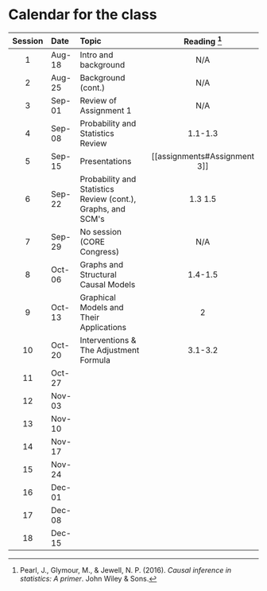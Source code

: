 # Calendar for the class

| Session |Date | Topic | Reading [^1] |
|:--------:|:------|:------------|:-----------:|
|1 |Aug-18| Intro and background | N/A |
|2 |Aug-25| Background (cont.)| N/A |
|3 |Sep-01| Review of Assignment 1  | N/A |
|4 |Sep-08| Probability and Statistics Review | 1.1-1.3 |
|5 |Sep-15| Presentations | [[assignments#Assignment 3]] |
|6 |Sep-22| Probability and Statistics Review (cont.), Graphs, and SCM's | 1.3  1.5 |
|7 |Sep-29| No session (CORE Congress) | N/A |
|8 |Oct-06| Graphs and Structural Causal Models | 1.4-1.5 |
|9 |Oct-13| Graphical Models and Their Applications | 2 |
|10|Oct-20| Interventions & The Adjustment Formula | 3.1-3.2 |
|11|Oct-27|  |  | 
|12|Nov-03|  |  |
|13|Nov-10|  |  |
|14|Nov-17|  |  |
|15|Nov-24|  |  |
|16|Dec-01|  |  |
|17|Dec-08|  |  |
|18|Dec-15|  |  |

[^1]: Pearl, J., Glymour, M., & Jewell, N. P. (2016). _Causal inference in statistics: A primer_. John Wiley & Sons.